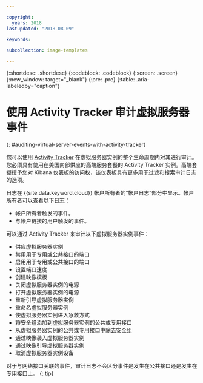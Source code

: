 ```yaml
---

copyright:
  years: 2018
lastupdated: "2018-08-09"

keywords:

subcollection: image-templates

---
```


{:shortdesc: .shortdesc}
{:codeblock: .codeblock}
{:screen: .screen}
{:new_window: target="_blank"}
{:pre: .pre}
{:table: .aria-labeledby="caption"}

# 使用 Activity Tracker 审计虚拟服务器事件
{: #auditing-virtual-server-events-with-activity-tracker}

您可以使用 [Activity Tracker](/docs/services/cloud-activity-tracker?topic=cloud-activity-tracker-activity_tracker_ov) 在虚拟服务器实例的整个生命周期内对其进行审计。您必须具有使用在美国南部供应的高端服务套餐的 Activity Tracker 实例。高端套餐授予您对 Kibana 仪表板的访问权，该仪表板具有更多用于过滤和搜索审计日志的选项。

日志在 {{site.data.keyword.cloud}} 帐户所有者的“帐户日志”部分中显示。帐户所有者可以查看以下日志：
* 帐户所有者触发的事件。
* 与帐户链接的用户触发的事件。

可以通过 Activity Tracker 来审计以下虚拟服务器实例事件：
* 供应虚拟服务器实例
* 禁用用于专用或公共接口的端口
* 启用用于专用或公共接口的端口
* 设置端口速度
* 创建映像模板
* 关闭虚拟服务器实例的电源
* 打开虚拟服务器实例的电源
* 重新引导虚拟服务器实例
* 重命名虚拟服务器实例
* 使虚拟服务器实例进入急救方式
* 将安全组添加到虚拟服务器实例的公共或专用接口
* 从虚拟服务器实例的公共或专用接口中除去安全组
* 通过映像装入虚拟服务器实例
* 通过映像引导虚拟服务器实例
* 取消虚拟服务器实例设备

对于与网络接口关联的事件，审计日志不会区分事件是发生在公共接口还是发生在专用接口上。
{: tip}
